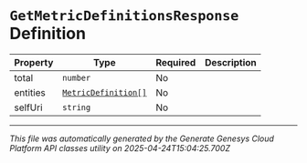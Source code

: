 # `GetMetricDefinitionsResponse` Definition

| Property | Type | Required | Description |
|----------|------|----------|-------------|
| total | `number` | No |  |
| entities | [`MetricDefinition[]`](metricdefinition-definition.md) | No |  |
| selfUri | `string` | No |  |

---

*This file was automatically generated by the Generate Genesys Cloud Platform API classes utility on 2025-04-24T15:04:25.700Z*